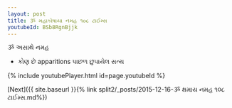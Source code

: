 ```yaml
---
layout: post
title: ૐ મહાકોષાયા નમહ ૧૦૮ ટાઈમ્સ
youtubeId: BSb8RgnBjjk
---
```

 
 
 ૐ અસાથે નમહ  
 
 -  કોણ છે apparitions પાછળ છુપાયેલ સત્ય 
 
  
 
  
 
 
 
 
 
 


{% include youtubePlayer.html id=page.youtubeId %}
 
[Next]({{ site.baseurl }}{% link  split2/_posts/2015-12-16-ૐ ક્ષમાય નમહ ૧૦૮ ટાઈમ્સ.md%})
 
